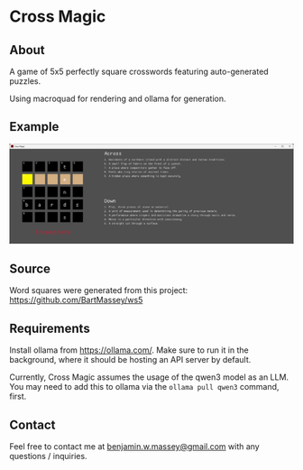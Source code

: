 # Cross Magic

## About

A game of 5x5 perfectly square crosswords featuring auto-generated puzzles.

Using macroquad for rendering and ollama for generation.

## Example

![Example Image](docs/example.png)

## Source

Word squares were generated from this project: https://github.com/BartMassey/ws5

## Requirements

Install ollama from https://ollama.com/. Make sure to run it in the background, where it should be hosting an API server by default.

Currently, Cross Magic assumes the usage of the qwen3 model as an LLM. You may need to add this to ollama via the `ollama pull qwen3` command, first.

## Contact

Feel free to contact me at benjamin.w.massey@gmail.com with any questions / inquiries.